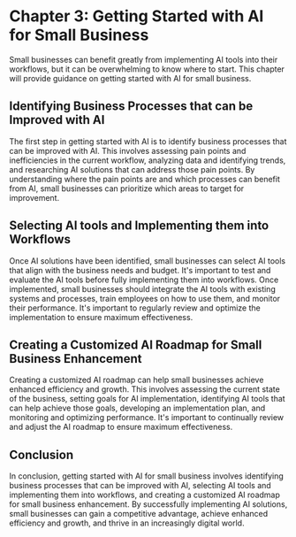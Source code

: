 Chapter 3: Getting Started with AI for Small Business
=====================================================

Small businesses can benefit greatly from implementing AI tools into their workflows, but it can be overwhelming to know where to start. This chapter will provide guidance on getting started with AI for small business.

Identifying Business Processes that can be Improved with AI
-----------------------------------------------------------

The first step in getting started with AI is to identify business processes that can be improved with AI. This involves assessing pain points and inefficiencies in the current workflow, analyzing data and identifying trends, and researching AI solutions that can address those pain points. By understanding where the pain points are and which processes can benefit from AI, small businesses can prioritize which areas to target for improvement.

Selecting AI tools and Implementing them into Workflows
-------------------------------------------------------

Once AI solutions have been identified, small businesses can select AI tools that align with the business needs and budget. It's important to test and evaluate the AI tools before fully implementing them into workflows. Once implemented, small businesses should integrate the AI tools with existing systems and processes, train employees on how to use them, and monitor their performance. It's important to regularly review and optimize the implementation to ensure maximum effectiveness.

Creating a Customized AI Roadmap for Small Business Enhancement
---------------------------------------------------------------

Creating a customized AI roadmap can help small businesses achieve enhanced efficiency and growth. This involves assessing the current state of the business, setting goals for AI implementation, identifying AI tools that can help achieve those goals, developing an implementation plan, and monitoring and optimizing performance. It's important to continually review and adjust the AI roadmap to ensure maximum effectiveness.

Conclusion
----------

In conclusion, getting started with AI for small business involves identifying business processes that can be improved with AI, selecting AI tools and implementing them into workflows, and creating a customized AI roadmap for small business enhancement. By successfully implementing AI solutions, small businesses can gain a competitive advantage, achieve enhanced efficiency and growth, and thrive in an increasingly digital world.

